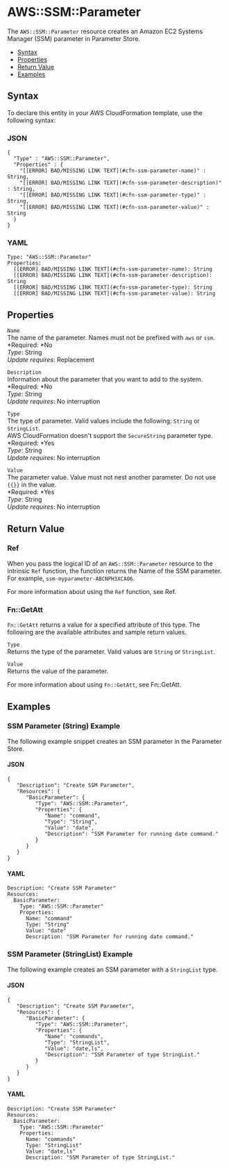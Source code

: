 # AWS::SSM::Parameter<a name="aws-resource-ssm-parameter"></a>

The `AWS::SSM::Parameter` resource creates an Amazon EC2 Systems Manager \(SSM\) parameter in Parameter Store\.


+ [Syntax](#aws-resource-ssm-parameter-syntax)
+ [Properties](#aws-resource-ssm-parameter-properties)
+ [Return Value](#aws-resource-ssm-parameter-returnvalues)
+ [Examples](#aws-resource-ssm-parameter-examples)

## Syntax<a name="aws-resource-ssm-parameter-syntax"></a>

To declare this entity in your AWS CloudFormation template, use the following syntax:

### JSON<a name="aws-resource-ssm-parameter-syntax.json"></a>

```
{
  "Type" : "AWS::SSM::Parameter",
  "Properties" : {
    "[[ERROR] BAD/MISSING LINK TEXT](#cfn-ssm-parameter-name)" : String,
    "[[ERROR] BAD/MISSING LINK TEXT](#cfn-ssm-parameter-description)" : String,
    "[[ERROR] BAD/MISSING LINK TEXT](#cfn-ssm-parameter-type)" : String,
    "[[ERROR] BAD/MISSING LINK TEXT](#cfn-ssm-parameter-value)" : String
  }
}
```

### YAML<a name="aws-resource-ssm-parameter-syntax.yaml"></a>

```
Type: "AWS::SSM::Parameter"
Properties: 
  [[ERROR] BAD/MISSING LINK TEXT](#cfn-ssm-parameter-name): String
  [[ERROR] BAD/MISSING LINK TEXT](#cfn-ssm-parameter-description): String
  [[ERROR] BAD/MISSING LINK TEXT](#cfn-ssm-parameter-type): String
  [[ERROR] BAD/MISSING LINK TEXT](#cfn-ssm-parameter-value): String
```

## Properties<a name="aws-resource-ssm-parameter-properties"></a>

`Name`  
The name of the parameter\. Names must not be prefixed with `aws` or `ssm`\.  
*Required: *No  
*Type*: String  
*Update requires*: Replacement

`Description`  
Information about the parameter that you want to add to the system\.  
*Required: *No  
*Type*: String  
*Update requires*: No interruption

`Type`  
The type of parameter\. Valid values include the following: `String` or `StringList`\.  
AWS CloudFormation doesn't support the `SecureString` parameter type\.
*Required: *Yes  
*Type*: String  
*Update requires*: No interruption

`Value`  
The parameter value\. Value must not nest another parameter\. Do not use `{{}}` in the value\.  
*Required: *Yes  
*Type*: String  
*Update requires*: No interruption

## Return Value<a name="aws-resource-ssm-parameter-returnvalues"></a>

### Ref<a name="w3ab2c21c10e1021c11b2"></a>

When you pass the logical ID of an `AWS::SSM::Parameter` resource to the intrinsic `Ref` function, the function returns the Name of the SSM parameter\. For example, `ssm-myparameter-ABCNPH3XCAO6`\.

For more information about using the `Ref` function, see Ref\.

### Fn::GetAtt<a name="w3ab2c21c10e1021c11b4"></a>

`Fn::GetAtt` returns a value for a specified attribute of this type\. The following are the available attributes and sample return values\.

`Type`  
Returns the type of the parameter\. Valid values are `String` or `StringList`\.

`Value`  
Returns the value of the parameter\.

For more information about using `Fn::GetAtt`, see Fn::GetAtt\.

## Examples<a name="aws-resource-ssm-parameter-examples"></a>

### SSM Parameter \(String\) Example<a name="w3ab2c21c10e1021c13b2"></a>

The following example snippet creates an SSM parameter in the Parameter Store\.

#### JSON<a name="aws-resource-ssm-parameter-example.json"></a>

```
{
   "Description": "Create SSM Parameter",
   "Resources": {
      "BasicParameter": {
         "Type": "AWS::SSM::Parameter",
         "Properties": {
            "Name": "command",
            "Type": "String",
            "Value": "date",
            "Description": "SSM Parameter for running date command."
         }
      }
   }
}
```

#### YAML<a name="aws-resource-ssm-parameter-example.yaml"></a>

```
Description: "Create SSM Parameter"
Resources:
  BasicParameter:
    Type: "AWS::SSM::Parameter"
    Properties:
      Name: "command"
      Type: "String"
      Value: "date"
      Description: "SSM Parameter for running date command."
```

### SSM Parameter \(StringList\) Example<a name="w3ab2c21c10e1021c13b4"></a>

The following example creates an SSM parameter with a `StringList` type\.

#### JSON<a name="aws-resource-ssm-parameter-example2.json"></a>

```
{
   "Description": "Create SSM Parameter",
   "Resources": {
      "BasicParameter": {
         "Type": "AWS::SSM::Parameter",
         "Properties": {
            "Name": "commands",
            "Type": "StringList",
            "Value": "date,ls",
            "Description": "SSM Parameter of type StringList."
         }
      }
   }
}
```

#### YAML<a name="aws-resource-ssm-parameter-example2.yaml"></a>

```
Description: "Create SSM Parameter"
Resources:
  BasicParameter:
    Type: "AWS::SSM::Parameter"
    Properties:
      Name: "commands"
      Type: "StringList"
      Value: "date,ls"
      Description: "SSM Parameter of type StringList."
```